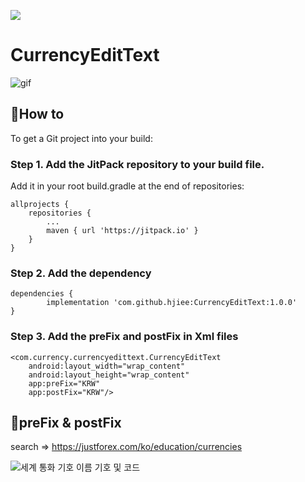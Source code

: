 [![](https://jitpack.io/v/hjiee/CurrencyEditText.svg)](https://jitpack.io/#hjiee/CurrencyEditText)

# CurrencyEditText

![gif](https://user-images.githubusercontent.com/39892463/67396296-432dcd80-f5e2-11e9-92d6-bfcbc9ea0a14.gif)


## :pushpin:How to
To get a Git project into your build:  

### Step 1. Add the JitPack repository to your build file. 

Add it in your root build.gradle at the end of repositories:

	allprojects {
		repositories {
			...
			maven { url 'https://jitpack.io' }
		}
	}
	
### Step 2. Add the dependency

	dependencies {
	        implementation 'com.github.hjiee:CurrencyEditText:1.0.0'
	}


### Step 3. Add the preFix and postFix in Xml files

    <com.currency.currencyedittext.CurrencyEditText
        android:layout_width="wrap_content"
        android:layout_height="wrap_content"
        app:preFix="KRW"
        app:postFix="KRW"/>
        
## :pushpin:preFix & postFix
search => https://justforex.com/ko/education/currencies   

![세계 통화 기호 이름 기호 및 코드](https://user-images.githubusercontent.com/39892463/67403352-c05e4000-f5ec-11e9-953d-4483a12196c6.png)

